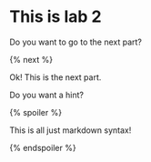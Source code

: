 # This is lab 2

Do you want to go to the next part?

{% next %}

Ok! This is the next part.

Do you want a hint?

{% spoiler %}

This is all just markdown syntax!

{% endspoiler %}
